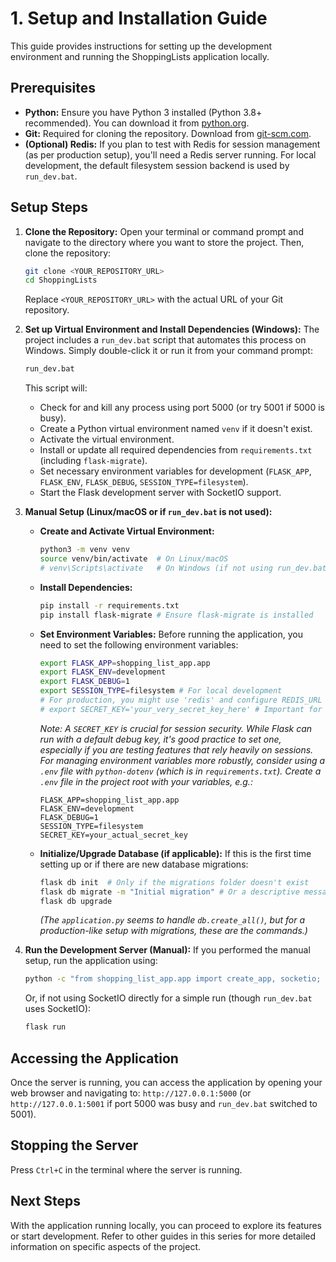 # 1. Setup and Installation Guide

This guide provides instructions for setting up the development environment and running the ShoppingLists application locally.

## Prerequisites

*   **Python:** Ensure you have Python 3 installed (Python 3.8+ recommended). You can download it from [python.org](https://www.python.org/).
*   **Git:** Required for cloning the repository. Download from [git-scm.com](https://git-scm.com/).
*   **(Optional) Redis:** If you plan to test with Redis for session management (as per production setup), you'll need a Redis server running. For local development, the default filesystem session backend is used by `run_dev.bat`.

## Setup Steps

1.  **Clone the Repository:**
    Open your terminal or command prompt and navigate to the directory where you want to store the project. Then, clone the repository:
    ```bash
    git clone <YOUR_REPOSITORY_URL>
    cd ShoppingLists
    ```
    Replace `<YOUR_REPOSITORY_URL>` with the actual URL of your Git repository.

2.  **Set up Virtual Environment and Install Dependencies (Windows):**
    The project includes a `run_dev.bat` script that automates this process on Windows. Simply double-click it or run it from your command prompt:
    ```bash
    run_dev.bat
    ```
    This script will:
    *   Check for and kill any process using port 5000 (or try 5001 if 5000 is busy).
    *   Create a Python virtual environment named `venv` if it doesn't exist.
    *   Activate the virtual environment.
    *   Install or update all required dependencies from `requirements.txt` (including `flask-migrate`).
    *   Set necessary environment variables for development (`FLASK_APP`, `FLASK_ENV`, `FLASK_DEBUG`, `SESSION_TYPE=filesystem`).
    *   Start the Flask development server with SocketIO support.

3.  **Manual Setup (Linux/macOS or if `run_dev.bat` is not used):**

    *   **Create and Activate Virtual Environment:**
        ```bash
        python3 -m venv venv
        source venv/bin/activate  # On Linux/macOS
        # venv\Scripts\activate   # On Windows (if not using run_dev.bat)
        ```

    *   **Install Dependencies:**
        ```bash
        pip install -r requirements.txt
        pip install flask-migrate # Ensure flask-migrate is installed
        ```

    *   **Set Environment Variables:**
        Before running the application, you need to set the following environment variables:
        ```bash
        export FLASK_APP=shopping_list_app.app
        export FLASK_ENV=development
        export FLASK_DEBUG=1
        export SESSION_TYPE=filesystem # For local development
        # For production, you might use 'redis' and configure REDIS_URL
        # export SECRET_KEY='your_very_secret_key_here' # Important for sessions
        ```
        *Note: A `SECRET_KEY` is crucial for session security. While Flask can run with a default debug key, it's good practice to set one, especially if you are testing features that rely heavily on sessions.*
        *For managing environment variables more robustly, consider using a `.env` file with `python-dotenv` (which is in `requirements.txt`). Create a `.env` file in the project root with your variables, e.g.:*
        ```
        FLASK_APP=shopping_list_app.app
        FLASK_ENV=development
        FLASK_DEBUG=1
        SESSION_TYPE=filesystem
        SECRET_KEY=your_actual_secret_key
        ```

    *   **Initialize/Upgrade Database (if applicable):**
        If this is the first time setting up or if there are new database migrations:
        ```bash
        flask db init  # Only if the migrations folder doesn't exist
        flask db migrate -m "Initial migration" # Or a descriptive message for new changes
        flask db upgrade
        ```
        *(The `application.py` seems to handle `db.create_all()`, but for a production-like setup with migrations, these are the commands.)*

4.  **Run the Development Server (Manual):**
    If you performed the manual setup, run the application using:
    ```bash
    python -c "from shopping_list_app.app import create_app, socketio; app = create_app(); socketio.run(app, debug=True, port=5000)"
    ```
    Or, if not using SocketIO directly for a simple run (though `run_dev.bat` uses SocketIO):
    ```bash
    flask run
    ```

## Accessing the Application

Once the server is running, you can access the application by opening your web browser and navigating to:
`http://127.0.0.1:5000` (or `http://127.0.0.1:5001` if port 5000 was busy and `run_dev.bat` switched to 5001).

## Stopping the Server

Press `Ctrl+C` in the terminal where the server is running.

## Next Steps

With the application running locally, you can proceed to explore its features or start development. Refer to other guides in this series for more detailed information on specific aspects of the project.
